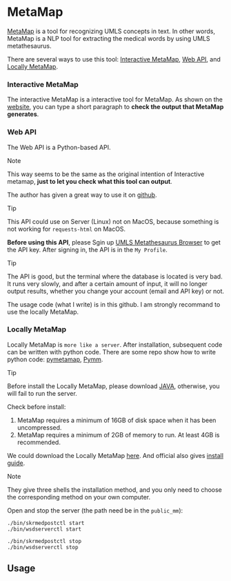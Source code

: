 # MetaMap

[MetaMap](https://lhncbc.nlm.nih.gov/ii/tools/MetaMap.html) is a tool for recognizing UMLS concepts in text.
In other words, MetaMap is a NLP tool for extracting the medical words by using UMLS metathesaurus.


There are several ways to use this tool: [Interactive MetaMap](https://ii.nlm.nih.gov/Interactive/UTS_Required/MetaMap.html), [Web API](https://github.com/lhncbc/skr_web_python_api), and [Locally MetaMap](https://lhncbc.nlm.nih.gov/ii/tools/MetaMap/run-locally/MetaMap.html).

### Interactive MetaMap
The interactive MetaMap is a interactive tool for MetaMap.
As shown on the [website](https://ii.nlm.nih.gov/Interactive/UTS_Required/MetaMap.html), you can type a short paragraph to **check the output that MetaMap generates**.

### Web API
The Web API is a Python-based API.
> [!NOTE]  
> This way seems to be the same as the original intention of Interactive metamap, **just to let you check what this tool can output**.

The author has given a great way to use it on [github](https://github.com/lhncbc/skr_web_python_api).

> [!TIP]
> This API could use on Server (Linux) not on MacOS, because something is not working for `requests-html` on MacOS.

**Before using this API**, please Sgin up [UMLS Metathesaurus Browser](https://uts.nlm.nih.gov/uts/umls/home) to get the API key. After signing in, the API is in the `My Profile`.

> [!TIP]
> The API is good, but the terminal where the database is located is very bad. 
> It runs very slowly, and after a certain amount of input, it will no longer output results, whether you change your account (email and API key) or not.
> 
> The usage code (what I write) is in this github. I am strongly recommand to use the locally MetaMap.

### Locally MetaMap

Locally MetaMap is `more like a server`. 
After installation, subsequent code can be written with python code.
There are some repo show how to write python code: [pymetamap](https://github.com/AnthonyMRios/pymetamap), [Pymm](https://github.com/smujjiga/pymm).

> [!TIP]
> Before install the Locally MetaMap, please download [JAVA](www.java.com), otherwise, you will fail to run the server.

Check before install:
1. MetaMap requires a minimum of 16GB of disk space when it has been uncompressed.
2. MetaMap requires a minimum of 2GB of memory to run. At least 4GB is recommended.

We could download the Locally MetaMap [here](https://lhncbc.nlm.nih.gov/ii/tools/MetaMap/run-locally/MainDownload.html).
And official also gives [install guide](https://lhncbc.nlm.nih.gov/ii/tools/MetaMap/documentation/Installation.html).

> [!NOTE]  
> They give three shells the installation method, and you only need to choose the corresponding method on your own computer.

Open and stop the server (the path need be in the `public_mm`):
```
./bin/skrmedpostctl start
./bin/wsdserverctl start

./bin/skrmedpostctl stop
./bin/wsdserverctl stop
```

## Usage
